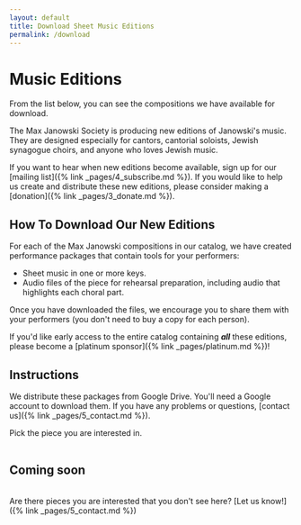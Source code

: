 ```yaml
---
layout: default
title: Download Sheet Music Editions
permalink: /download
---
```

<!-- markdownlint-disable html MD025 -->
# Music Editions

From the list below, you can see the compositions we have available for download.

The Max Janowski Society is producing new editions of Janowski's music. They are designed
especially for cantors, cantorial soloists, Jewish synagogue choirs, and anyone
who loves Jewish music.

If you want to hear when new editions become available, sign up for our [mailing list]({% link _pages/4_subscribe.md %}). If you would like to help us create and distribute these new editions, please consider making a [donation]({% link _pages/3_donate.md %}).

## How To Download Our New Editions

For each of the Max Janowski compositions in our catalog, we have created
performance packages that contain tools for your performers:

* Sheet music in one or more keys.
* Audio files of the piece for rehearsal preparation, including audio that highlights each choral part.

Once you have downloaded the files, we encourage you to share them
with your performers (you don't need to buy a copy for each person).

If you'd like early access to the entire catalog containing ***all*** these
editions, please become a [platinum sponsor]({% link _pages/platinum.md %})!

## Instructions

We distribute these packages from Google Drive. You'll need a Google account to download them. If you have any problems or questions, [contact us]({% link _pages/5_contact.md %}).

Pick the piece you are interested in.

<table id="editions-list" class="editions-list">
</table>

## Coming soon

<table id="coming-soon-list" class="editions-list">
</table>

Are there pieces you are interested that you don't see here?
[Let us know!]({% link _pages/5_contact.md %})

<script>
window.onload = e => {
  loadEditionLinks(1, document.getElementById('editions-list'));
  loadEditionLinks(0, document.getElementById('coming-soon-list'));
}

</script>
